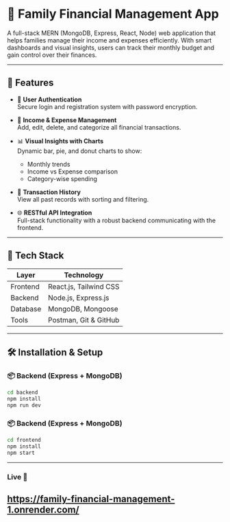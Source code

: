 # 💸 Family Financial Management App

A full-stack MERN (MongoDB, Express, React, Node) web application that helps families manage their income and expenses efficiently. With smart dashboards and visual insights, users can track their monthly budget and gain control over their finances.


---

## 🧩 Features

- 🔐 **User Authentication**  
  Secure login and registration system with password encryption.

- 📝 **Income & Expense Management**  
  Add, edit, delete, and categorize all financial transactions.

- 📊 **Visual Insights with Charts**  
  Dynamic bar, pie, and donut charts to show:
  - Monthly trends
  - Income vs Expense comparison
  - Category-wise spending

- 📅 **Transaction History**  
  View all past records with sorting and filtering.

- 🌐 **RESTful API Integration**  
  Full-stack functionality with a robust backend communicating with the frontend.

---

## 🚀 Tech Stack

| Layer        | Technology                    |
|--------------|-------------------------------|
| Frontend     | React.js, Tailwind CSS        |
| Backend      | Node.js, Express.js           |
| Database     | MongoDB, Mongoose             |
| Tools        | Postman, Git & GitHub         |

---


## 🛠️ Installation & Setup

### 📦 Backend (Express + MongoDB)

```bash
cd backend
npm install
npm run dev
```
### 📦 Backend (Express + MongoDB)
```bash
cd frontend
npm install
npm start
```
--- 
### Live 🔗
https://family-financial-management-1.onrender.com/
---


